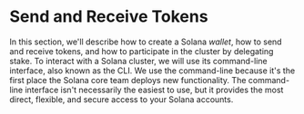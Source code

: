 # Send and Receive Tokens

In this section, we'll describe how to create a Solana *wallet*, how to send
and receive tokens, and how to participate in the cluster by delegating stake.
To interact with a Solana cluster, we will use its command-line interface, also
known as the CLI. We use the command-line because it's the first place the
Solana core team deploys new functionality. The command-line interface isn't
necessarily the easiest to use, but it provides the most direct, flexible, and
secure access to your Solana accounts.

